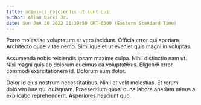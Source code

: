 ```yaml
---
title: adipisci reiciendis ut sunt qui
author: Allan Dicki Jr.
date: Sun Jan 30 2022 21:39:50 GMT-0500 (Eastern Standard Time)
---
```

Porro molestiae voluptatum et vero incidunt. Officia error qui aperiam. Architecto quae vitae nemo. Similique et ut eveniet quis magni in voluptas.

 Assumenda nobis reiciendis ipsam maxime culpa. Nihil distinctio nam ut. Nisi magni quis ab dolorum ducimus ea voluptatibus. Eligendi error commodi exercitationem id. Dolorum eum dolor.

 Dolor id eius nostrum necessitatibus. Nihil et velit molestias. Et rerum dolorem iure qui quisquam. Praesentium quasi quos labore aperiam minus a explicabo reprehenderit. Asperiores nesciunt quo.
